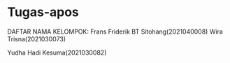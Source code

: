 # Tugas-apos
DAFTAR NAMA KELOMPOK:
Frans Friderik BT Sitohang(2021040008)
Wira Trisna(2021030073)

Yudha Hadi Kesuma(2021030082)
